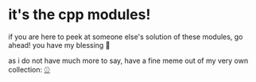 # it's the cpp modules!
if you are here to peek at someone else's solution of these modules, go ahead! you have my blessing 🙌

as i do not have much more to say, have a fine meme out of my very own collection:
[⚾](https://www.youtube.com/watch?v=QabOws88zD4&list=PLm16KxeuijIUcvkA4WaIK-Yz3VQRP_ffL&index=79)